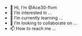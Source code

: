 - 👋 Hi, I’m @Ace30-flvm
- 👀 I’m interested in ...
- 🌱 I’m currently learning ...
- 💞️ I’m looking to collaborate on ...
- 📫 How to reach me ...

<!---
Ace30-flvm/Ace30-flvm is a ✨ special ✨ repository because its `README.md` (this file) appears on your GitHub profile.
You can click the Preview link to take a look at your changes.
--->
